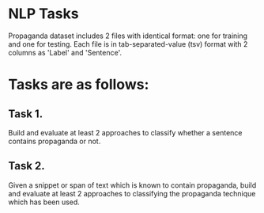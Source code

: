 # NLP Tasks
Propaganda dataset includes 2 files with identical format: one for training and one for testing. Each file is in tab-separated-value (tsv) format with 2 columns as 'Label' and 'Sentence'.

# Tasks are as follows:
## Task 1. 
Build and evaluate at least 2 approaches to classify whether a sentence contains propaganda or
 not.
 ## Task 2. 
 Given a snippet or span of text which is known to contain propaganda, build and evaluate at least
 2 approaches to classifying the propaganda technique which has been used.
